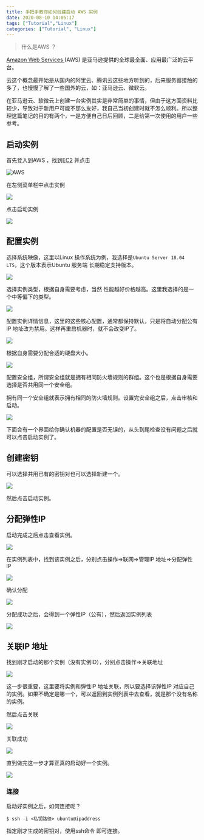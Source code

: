```yaml
---
title: 手把手教你如何创建启动 AWS 实例
date: 2020-08-10 14:05:17
tags: ["Tutorial","Linux"]
categories: ["Tutorial", "Linux"]
---
```


> 什么是AWS ？

[Amazon Web Services ](https://aws.amazon.com/cn/?nc2=h_lg)(AWS) 是亚马逊提供的全球最全面、应用最广泛的云平台。

<!-- more -->

云这个概念最开始是从国内的阿里云、腾讯云这些地方听到的，后来服务器接触的多了，也慢慢了解了一些国外的云，如：亚马逊云、微软云。

在亚马逊云、软微云上创建一台实例其实是非常简单的事情，但由于这方面资料比较少，导致对于新用户可能不那么友好，我自己当初创建时就不怎么顺利。所以整理这篇笔记的目的有两个，一是方便自己日后回顾，二是给第一次使用的用户一些参考。

## 启动实例
首先登入到AWS ，找到[EC2](https://console.aws.amazon.com/ec2/v2/home) 并点击

![AWS](https://cdn.jsdelivr.net/gh/0xAiKang/CDN/blog/images/20200810115939.png)

在左侧菜单栏中点击实例

![](https://cdn.jsdelivr.net/gh/0xAiKang/CDN/blog/images/20200810121213.png)

点击启动实例

![](https://cdn.jsdelivr.net/gh/0xAiKang/CDN/blog/images/20200810121240.png)

## 配置实例
选择系统映像，这里以Linux 操作系统为例，我选择是`Ubuntu Server 18.04 LTS`，这个版本表示Ubuntu 服务端 长期稳定支持版本。

![](https://cdn.jsdelivr.net/gh/0xAiKang/CDN/blog/images/20200810121309.png)

选择实例类型，根据自身需要考虑，当然 性能越好价格越高。这里我选择的是一个中等偏下的类型。

![](https://cdn.jsdelivr.net/gh/0xAiKang/CDN/blog/images/20200810134659.png)

配置实例详情信息，这里的这些核心配置，通常都保持默认，只是将自动分配公有IP 地址改为禁用。这样再重启机器时，就不会改变IP了。

![](https://cdn.jsdelivr.net/gh/0xAiKang/CDN/blog/images/20200810134802.png)

根据自身需要分配合适的硬盘大小。

![](https://cdn.jsdelivr.net/gh/0xAiKang/CDN/blog/images/20200810134833.png)

配置安全组，所谓安全组就是拥有相同防火墙规则的群组。这个也是根据自身需要选择是否共用同一个安全组。

拥有同一个安全组就表示拥有相同的防火墙规则。设置完安全组之后，点击审核和启动。

![](https://cdn.jsdelivr.net/gh/0xAiKang/CDN/blog/images/20200810134858.png)

下面会有一个界面给你确认机器的配置是否无误的，从头到尾检查没有问题之后就可以点击启动实例了。

## 创建密钥
可以选择共用已有的密钥对也可以选择新建一个。

![](https://cdn.jsdelivr.net/gh/0xAiKang/CDN/blog/images/20200810134919.png)

然后点击启动实例。

## 分配弹性IP
启动完成之后点击查看实例。

![](https://cdn.jsdelivr.net/gh/0xAiKang/CDN/blog/images/20200810134956.png)

在实例列表中，找到该实例之后，分别点击操作=>联网=>管理IP 地址=>分配弹性 IP

![](https://cdn.jsdelivr.net/gh/0xAiKang/CDN/blog/images/20200810135020.png)

确认分配

![](https://cdn.jsdelivr.net/gh/0xAiKang/CDN/blog/images/20200810135056.png)

分配成功之后，会得到一个弹性IP（公有），然后返回实例列表

![](https://cdn.jsdelivr.net/gh/0xAiKang/CDN/blog/images/20200810135121.png)

## 关联IP 地址

找到刚才启动的那个实例（没有实例ID），分别点击操作=>关联地址

![](https://cdn.jsdelivr.net/gh/0xAiKang/CDN/blog/images/20200810135143.png)

这一步很重要，这里要将实例和弹性IP 地址关联，所以要选择该弹性IP 对应自己的实例。如果不确定是哪一个，可以返回到实例列表中去查看，就是那个没有名称的实例。

然后点击关联

![](https://cdn.jsdelivr.net/gh/0xAiKang/CDN/blog/images/20200810135205.png)

关联成功

![](https://cdn.jsdelivr.net/gh/0xAiKang/CDN/blog/images/20200810135233.png)

直到做完这一步才算正真的启动好一个实例。

![](https://cdn.jsdelivr.net/gh/0xAiKang/CDN/blog/images/20200810135302.png)

### 连接
启动好实例之后，如何连接呢？

```
$ ssh -i <私钥路径> ubuntu@ipaddress
```

指定刚才生成的密钥对，使用ssh命令 即可连接。